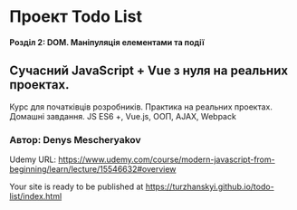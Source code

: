 # Проект Todo List

#### Розділ 2: DOM. Маніпуляція елементами та події

## Сучасний JavaScript + Vue з нуля на реальних проектах.

Курс для початківців розробників. Практика на реальних проектах. Домашні завдання. JS ES6 +, Vue.js, ООП, AJAX, Webpack

### Автор: Denys Mescheryakov

Udemy URL: <https://www.udemy.com/course/modern-javascript-from-beginning/learn/lecture/15546632#overview>

Your site is ready to be published at <https://turzhanskyi.github.io/todo-list/index.html>
